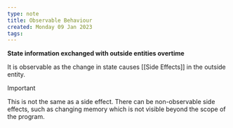 ```yaml
---
type: note
title: Observable Behaviour
created: Monday 09 Jan 2023
tags: 
---
```

**State information exchanged with outside entities overtime**

It is observable as the change in state causes [[Side Effects]] in the outside entity.

> [!Important]
> This is not the same as a side effect. There can be non-observable side effects, such as changing memory which is not visible beyond the scope of the program. 